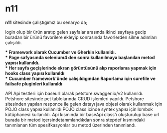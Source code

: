 # n11

<b>n11</b> sitesinde çalıştıgımız bu senaryo da;
<p>login olup bir ürün aratıp gelen sayfalar arasında ikinci sayfaya gecip buradan bir ürünü favorilere ekleyip
sonrasında favorlerden silme adımları çalışıldı.</p>

<b>
* Framework olarak Cucumber ve Gherkin kullanıldı.</br>
* Page safyasında selenium4 den sonra kullanılmaya başlanılan metod yapısı kullanıldı.</br>
* Her sayfa geçişlerinde ekran görüntüsünü alıp raporlama yapmak için hooks class yapısı kullanıldı</br>
* Cucumber framework'ünde çalışıldıgından Raporlama için surefile ve failsafe pluginleri kullanıldı </b>

APİ
Api testleri için baseurl olarak petstore.swagger.io/v2 kullanıldı.
Petshore sitesinde pet tablolarında CRUD işlemleri yapıldı.
Petshore sitesinden yapılan responce ile gelen datayı java objesi olarak kullanmak için POJO class yapısı kullanıldı
POJO class icinde syntex yapısı için lombok kütüphanesi kullanıldı.
Api kısmında bir baseApi class'ı oluşturulup base url burada bir metod içersindetanımlandıkdan sonra stepdef kısmındaki tanımlanan tüm spesifkasyonlar bu metod üzerinden tanımlandı.


